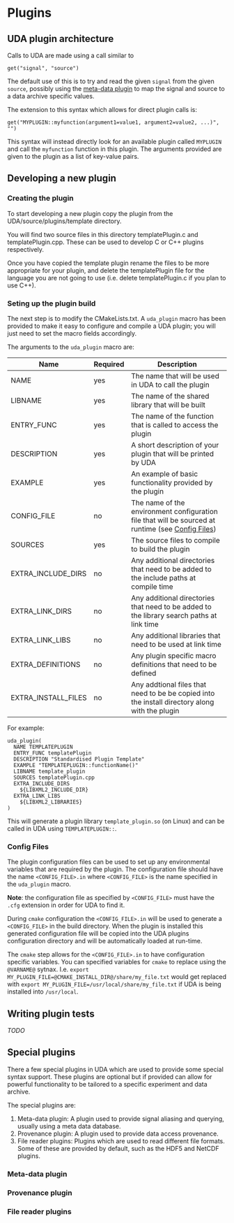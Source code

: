 # Plugins

## UDA plugin architecture

Calls to UDA are made using a call similar to

    get("signal", "source")
    
The default use of this is to try and read the given `signal` from the given `source`, possibly using the
[meta-data plugin](#MetadataPlugin) to map the signal and source to a data archive specific values.

The extension to this syntax which allows for direct plugin calls is:

    get("MYPLUGIN::myfunction(argument1=value1, argument2=value2, ...)", "")

This syntax will instead directly look for an available plugin called `MYPLUGIN` and call the `myfunction` function in
this plugin. The arguments provided are given to the plugin as a list of key-value pairs.

## Developing a new plugin

### Creating the plugin

To start developing a new plugin copy the plugin from the UDA/source/plugins/template directory.

You will find two source files in this directory templatePlugin.c and templatePlugin.cpp. These can be used to develop 
C or C++ plugins respectively.

Once you have copied the template plugin rename the files to be more appropriate for your plugin, and delete the
templatePlugin file for the language you are not going to use (i.e. delete templatePlugin.c if you plan to use C++).

### Seting up the plugin build

The next step is to modify the CMakeLists.txt. A `uda_plugin` macro has been provided to make it easy to configure and
compile a UDA plugin; you will just need to set the macro fields accordingly.

The arguments to the `uda_plugin` macro are:

|Name                   |Required   |Description|
|---                    |---        |---|
|NAME                   |yes        | The name that will be used in UDA to call the plugin |
|LIBNAME                |yes        | The name of the shared library that will be built |
|ENTRY_FUNC             |yes        | The name of the function that is called to access the plugin |
|DESCRIPTION            |yes        | A short description of your plugin that will be printed by UDA |
|EXAMPLE                |yes        | An example of basic functionality provided by the plugin |
|CONFIG_FILE            |no         | The name of the environment configuration file that will be sourced at runtime (see [Config Files](#ConfigFiles))|
|SOURCES                |yes        | The source files to compile to build the plugin |
|EXTRA_INCLUDE_DIRS     |no         | Any additional directories that need to be added to the include paths at compile time |
|EXTRA_LINK_DIRS        |no         | Any additional directories that need to be added to the library search paths at link time |
|EXTRA_LINK_LIBS        |no         | Any additional libraries that need to be used at link time |
|EXTRA_DEFINITIONS      |no         | Any plugin specific macro definitions that need to be defined |
|EXTRA_INSTALL_FILES    |no         | Any addtional files that need to be be copied into the install directory along with the plugin |

For example:

    uda_plugin(
      NAME TEMPLATEPLUGIN
      ENTRY_FUNC templatePlugin
      DESCRIPTION "Standardised Plugin Template"
      EXAMPLE "TEMPLATEPLUGIN::functionName()"
      LIBNAME template_plugin
      SOURCES templatePlugin.cpp
      EXTRA_INCLUDE_DIRS
        ${LIBXML2_INCLUDE_DIR}
      EXTRA_LINK_LIBS
        ${LIBXML2_LIBRARIES}
    )

This will generate a plugin library `template_plugin.so` (on Linux) and can be called in UDA using `TEMPLATEPLUGIN::`.

### <a name="ConfigFiles"></a> Config Files

The plugin configuration files can be used to set up any environmental variables that are required by the plugin. The
configuration file should have the name `<CONFIG_FILE>.in` where `<CONFIG_FILE>` is the name specified in the `uda_plugin`
macro.

**Note**: the configuration file as specified by `<CONFIG_FILE>` must have the `.cfg` extension in order for UDA to
find it.

During `cmake` configuration the `<CONFIG_FILE>.in` will be used to generate a `<CONFIG_FILE>` in the build directory.
When the plugin is installed this generated configuration file will be copied into the UDA plugins configuration directory
and will be automatically loaded at run-time.

The `cmake` step allows for the `<CONFIG_FILE>.in` to have configuration specific variables. You can specified variables
for `cmake` to replace using the `@VARNAME@` sytnax. I.e. `export MY_PLUGIN_FILE=@CMAKE_INSTALL_DIR@/share/my_file.txt`
would get replaced with `export MY_PLUGIN_FILE=/usr/local/share/my_file.txt` if UDA is being installed into `/usr/local`.
 

## Writing plugin tests

*TODO*

## <a name="SpecialPlugins"></a> Special plugins

There a few special plugins in UDA which are used to provide some special syntax support. These plugins are optional
but if provided can allow for powerful functionality to be tailored to a specific experiment and data archive.

The special plugins are:

1. Meta-data plugin: A plugin used to provide signal aliasing and querying, usually using a meta data database.
2. Provenance plugin: A plugin used to provide data access provenance.
3. File reader plugins: Plugins which are used to read different file formats. Some of these are provided by default,
 such as the HDF5 and NetCDF plugins. 

### <a name="MetadataPlugin"></a> Meta-data plugin

### Provenance plugin

### File reader plugins